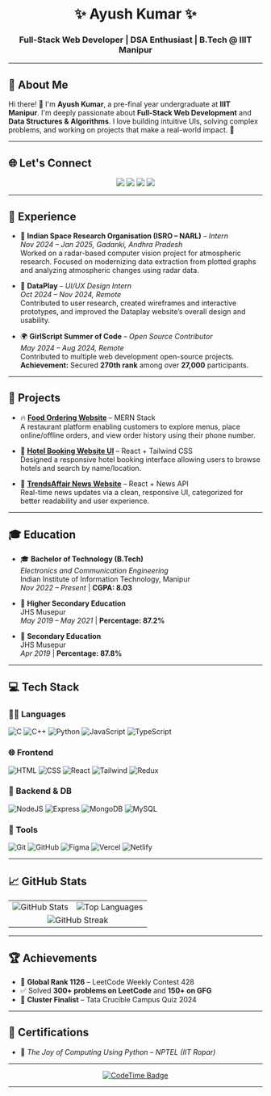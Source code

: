 <h1 align="center">✨ Ayush Kumar ✨</h1>
<h3 align="center">Full-Stack Web Developer | DSA Enthusiast | B.Tech @ IIIT Manipur</h3>

---

## 💫 About Me

Hi there! 👋 I'm **Ayush Kumar**, a pre-final year undergraduate at **IIIT Manipur**. I'm deeply passionate about **Full-Stack Web Development** and **Data Structures & Algorithms**. I love building intuitive UIs, solving complex problems, and working on projects that make a real-world impact. 🚀

---

## 🌐 Let's Connect

<p align="center">
  <a href="https://www.linkedin.com/in/ayush-kumar-iiitm"><img src="https://img.shields.io/badge/LinkedIn-blue?style=for-the-badge&logo=linkedin&logoColor=white"/></a>
  <a href="https://github.com/ayushrskiaa"><img src="https://img.shields.io/badge/GitHub-181717?style=for-the-badge&logo=github&logoColor=white"/></a>
  <a href="https://leetcode.com/u/ayushrskiaa/"><img src="https://img.shields.io/badge/LeetCode-FFA116?style=for-the-badge&logo=leetcode&logoColor=black"/></a>
  <a href="https://www.geeksforgeeks.org/user/iiitiaxjcx/"><img src="https://img.shields.io/badge/GeeksforGeeks-0F9D58?style=for-the-badge&logo=geeksforgeeks&logoColor=white"/></a>
</p>

---

## 💼 Experience

- 🚀 **Indian Space Research Organisation (ISRO – NARL)** – *Intern*  
  *Nov 2024 – Jan 2025, Gadanki, Andhra Pradesh*  
  Worked on a radar-based computer vision project for atmospheric research. Focused on modernizing data extraction from plotted graphs and analyzing atmospheric changes using radar data.

- 🧠 **DataPlay** – *UI/UX Design Intern*  
  *Oct 2024 – Nov 2024, Remote*  
  Contributed to user research, created wireframes and interactive prototypes, and improved the Dataplay website’s overall design and usability.

- 🌍 **GirlScript Summer of Code** – *Open Source Contributor*  
  *May 2024 – Aug 2024, Remote*  
  Contributed to multiple web development open-source projects.  
  **Achievement:** Secured **270th rank** among over **27,000** participants.

---

## 🚀 Projects

- 🔥 [**Food Ordering Website**](https://restaurant-reservation-tau.vercel.app/) – MERN Stack  
  A restaurant platform enabling customers to explore menus, place online/offline orders, and view order history using their phone number.

- 🏨 [**Hotel Booking Website UI**](https://nature-s-heaven.vercel.app/) – React + Tailwind CSS  
  Designed a responsive hotel booking interface allowing users to browse hotels and search by name/location.

- 📰 [**TrendsAffair News Website**](https://github.com/ayushrskiaa/TrendsAffair) – React + News API  
  Real-time news updates via a clean, responsive UI, categorized for better readability and user experience.

---

## 🎓 Education

- 🎓 **Bachelor of Technology (B.Tech)**  
  *Electronics and Communication Engineering*  
  Indian Institute of Information Technology, Manipur  
  *Nov 2022 – Present* | **CGPA: 8.03**

- 🏫 **Higher Secondary Education**  
  JHS Musepur  
  *May 2019 – May 2021* | **Percentage: 87.2%**

- 🏫 **Secondary Education**  
  JHS Musepur  
  *Apr 2019* | **Percentage: 87.8%**

---

## 💻 Tech Stack

### 👨‍💻 Languages
![C](https://img.shields.io/badge/C-00599C?style=flat&logo=c&logoColor=white)
![C++](https://img.shields.io/badge/C++-00599C?style=flat&logo=c%2B%2B&logoColor=white)
![Python](https://img.shields.io/badge/Python-3670A0?style=flat&logo=python&logoColor=ffdd54)
![JavaScript](https://img.shields.io/badge/JavaScript-F7DF1E?style=flat&logo=javascript&logoColor=black)
![TypeScript](https://img.shields.io/badge/TypeScript-3178C6?style=flat&logo=typescript&logoColor=white)

### 🌐 Frontend
![HTML](https://img.shields.io/badge/HTML5-E34F26?style=flat&logo=html5&logoColor=white)
![CSS](https://img.shields.io/badge/CSS3-1572B6?style=flat&logo=css3&logoColor=white)
![React](https://img.shields.io/badge/React-20232a?style=flat&logo=react&logoColor=61DAFB)
![Tailwind](https://img.shields.io/badge/TailwindCSS-38B2AC?style=flat&logo=tailwind-css&logoColor=white)
![Redux](https://img.shields.io/badge/Redux-593D88?style=flat&logo=redux&logoColor=white)

### 🔧 Backend & DB
![NodeJS](https://img.shields.io/badge/Node.js-339933?style=flat&logo=node.js&logoColor=white)
![Express](https://img.shields.io/badge/Express.js-000000?style=flat&logo=express&logoColor=white)
![MongoDB](https://img.shields.io/badge/MongoDB-4ea94b?style=flat&logo=mongodb&logoColor=white)
![MySQL](https://img.shields.io/badge/MySQL-00758F?style=flat&logo=mysql&logoColor=white)

### 🧰 Tools
![Git](https://img.shields.io/badge/Git-F05032?style=flat&logo=git&logoColor=white)
![GitHub](https://img.shields.io/badge/GitHub-181717?style=flat&logo=github&logoColor=white)
![Figma](https://img.shields.io/badge/Figma-F24E1E?style=flat&logo=figma&logoColor=white)
![Vercel](https://img.shields.io/badge/Vercel-000000?style=flat&logo=vercel&logoColor=white)
![Netlify](https://img.shields.io/badge/Netlify-00C7B7?style=flat&logo=netlify&logoColor=white)

---

## 📈 GitHub Stats

<table>
  <tr>
    <td>
      <img src="https://github-readme-stats.vercel.app/api?username=ayushrskiaa&theme=tokyonight&hide_border=false&include_all_commits=true&count_private=true" alt="GitHub Stats" />
    </td>
    <td>
      <img src="https://github-readme-stats.vercel.app/api/top-langs/?username=ayushrskiaa&theme=tokyonight&hide_border=false&layout=compact" alt="Top Languages" />
    </td>
  </tr>
  <tr>
    <td colspan="50" align="center">
      <img src="https://nirzak-streak-stats.vercel.app/?user=ayushrskiaa&theme=tokyonight&hide_border=false" alt="GitHub Streak" />
    </td>
  </tr>
</table>

---

## 🏆 Achievements

- 🧠 **Global Rank 1126** – LeetCode Weekly Contest 428  
- ✅ Solved **300+ problems on LeetCode** and **150+ on GFG**  
- 🥇 **Cluster Finalist** – Tata Crucible Campus Quiz 2024  

---

## 📜 Certifications

- 📘 *The Joy of Computing Using Python – NPTEL (IIT Ropar)*

---



<p align="center">
  <a href="https://codetime.dev">
    <img src="https://img.shields.io/endpoint?style=social&color=222&url=https%3A%2F%2Fapi.codetime.dev%2Fshield%3Fid%3D32071%26project%3D%26in=0" alt="CodeTime Badge"/>
  </a>
</p>

---

<!---
ayushrskiaa/ayushrskiaa is a ✨ special ✨ repository because its `README.md` appears on your GitHub profile.
--->
